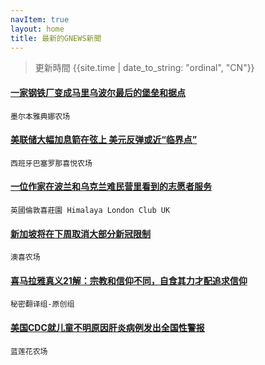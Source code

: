 ```yaml
---
navItem: true
layout: home
title: 最新的GNEWS新聞
---
```


> 更新時間 {{site.time | date_to_string: "ordinal", "CN"}}

#### [一家钢铁厂变成马里乌波尔最后的堡垒和据点](/gnews/2396866.md)
 `墨尔本雅典娜农场`

#### [美联储大幅加息箭在弦上 美元反弹或近“临界点”](/gnews/2396842.md)
 `西班牙巴塞罗那喜悦农场`

#### [一位作家在波兰和乌克兰难民营里看到的志愿者服务](/gnews/2396386.md)
 `英國倫敦喜莊園 Himalaya London Club UK`

#### [新加坡将在下周取消大部分新冠限制](/gnews/2396036.md)
 `澳喜农场`

#### [喜马拉雅真义21解：宗教和信仰不同，自食其力才配追求信仰](/gnews/2396033.md)
 `秘密翻译组-原创组`

#### [美国CDC就儿童不明原因肝炎病例发出全国性警报](/gnews/2396016.md)
 `蓝莲花农场`


